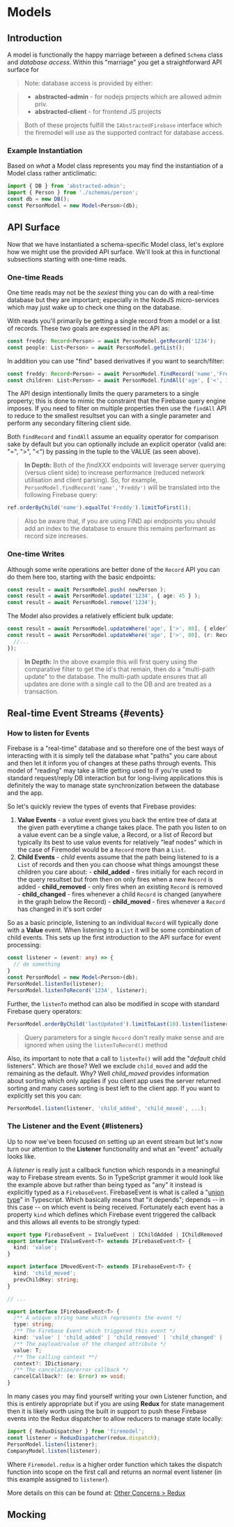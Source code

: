 # Models

## Introduction

A model is functionally the happy marriage between a defined `Schema` class and _database access_. Within this "marriage" you get a straightforward API surface for 

> Note: database access is provided by either:

>  - **abstracted-admin** - for nodejs projects which are allowed admin priv.
>  - **abstracted-client** - for frontend JS projects

> Both of these projects fulfill the `IAbstractedFirebase` interface which the firemodel will use as the supported contract for database access.

### Example Instantiation

Based on _what_ a Model class represents you may find the instantiation of a Model class rather anticlimatic:

```ts
import { DB } from 'abstracted-admin';
import { Person } from './schemas/person';
const db = new DB();
const PersonModel = new Model<Person>(db);
```

## API Surface

Now that we have instantiated a schema-specific Model class, let's explore how we might use the provided API surface. We'll look at this in functional subsections starting with one-time reads.

### One-time Reads
One time reads may not be the _sexiest_ thing you can do with a real-time database but they are important; especially in the NodeJS micro-services which may just wake up to check one thing on the database.

With reads you'll primarily be getting a single record from a model or a list of records. These two goals are expressed in the API as:

```ts
const freddy: Record<Person> = await PersonModel.getRecord('1234');
const people: List<Person> = await PersonModel.getList();
```

In addition you can use "find" based derivatives if you want to search/filter:

```ts
const freddy: Record<Person> = await PersonModel.findRecord('name','Freddy');
const children: List<Person> = await PersonModel.findAll('age', ['<', 18]);
```

The API design intentionally limits the query parameters to a single property; this is done to mimic the constraint that the Firebase query engine imposes. If you need to filter on multiple properties then use the `findAll` API to reduce to the smallest resultset you can with a single parameter and perform any secondary filtering client side.

Both `findRecord` and `findAll` assume an equality operator for comparison sake by default but you can optionally include an explicit operator (valid are: "=", ">", "<") by passing in the tuple to the VALUE (as seen above).

> **In Depth:**
    Both of the _findXXX_ endpoints will leverage server querying (versus client side) to increase performance (reduced network utilisation and client parsing). So, for example, `PersonModel.findRecord('name','Freddy')` will be translated into the following Firebase query:

  ```ts
  ref.orderByChild('name').equalTo('Freddy').limitToFirst(1);
  ```
  
> Also be aware that, if you are using FIND api endpoints you should add an index to the database to ensure this remains performant as record size increases.

### One-time Writes

Although some write operations are better done of the `Record` API you can do them here too, starting with the basic endpoints:

```ts
const result = await PersonModel.push( newPerson );
const result = await PersonModel.update('1234', { age: 45 } );
const result = await PersonModel.remove('1234');
```

The Model also provides a relatively efficient bulk update:

```ts
const result = await PersonModel.updateWhere('age', ['>', 80], { elderly: true });
const result = await PersonModel.updateWhere('age', ['>', 80], (r: Record) => {
  //...
});
```

> **In Depth:**
    In the above example this will first query using the comparative filter to get the id's that remain, then do a "multi-path update" to the database. The multi-path update ensures that all updates are done with a single call to the DB and are treated as a transaction.

## Real-time Event Streams {#events}

### How to listen for Events 
Firebase is a "real-time" database and so therefore one of the best ways of interacting with it is simply tell the database what "paths" you care about and then let it inform you of changes at these paths through events. This model of "reading" may take a little getting used to if you're used to standard request/reply DB interaction but for long-living applications this is definitely the way to manage state synchronization between the database and the app.

So let's quickly review the types of events that Firebase provides:

  1. **Value Events** - a _value_ event gives you back the entire tree of data at the given path everytime a change takes place. The path you listen to on a value event can be a single value, a Record, or a list of Record but typically its best to use value events for relatively "leaf nodes" which in the case of Firemodel would be a `Record` more than a `List`.
  2. **Child Events** - _child_ events assume that the path being listened to is a `List` of records and then you can choose what things amoungst these children you care about:
    - **child_added** - fires initially for each record in the query resultset but from then on only fires when a new `Record` is added
    - **child_removed** - only fires when an existing `Record` is removed
    - **child_changed** - fires whenever a child `Record` is changed (anywhere in the graph below the Record)
    - **child_moved** - fires whenever a `Record` has changed in it's sort order

So as a basic principle, listening to an individual `Record` will typically done with a **Value** event. When listening to a `List` it will be some combination of child events. This sets up the first introduction to the API surface for event processing:

```ts
const listener = (event: any) => {
  // do something
}
const PersonModel = new Model<Person>(db);
PersonModel.listenTo(listener);
PersonModel.listenToRecord('1234', listener);
```

Further, the `listenTo` method can also be modified in scope with standard Firebase query operators:

```ts
PersonModel.orderByChild('lastUpdated').limitToLast(10).listen(listener);
```

> Query parameters for a single `Record` don't really make sense and are ignored when using the `listenToRecord()` method 

Also, its important to note that a call to `listenTo()` will add the "_default_ child listeners". Which are those? Well we exclude `child_moved` and add the remaining as the default. Why? Well _child_moved_ provides information about sorting which only applies if you client app uses the server returned sorting and many cases sorting is best left to the client app. If you want to explicitly set this you can:

```ts
PersonModel.listen(listener, 'child_added', 'child_moved', ...);
```

### The Listener and the Event {#listeners}

Up to now we've been focused on setting up an event stream but let's now turn our attention to the **Listener** functionality and what an "event" actually looks like. 

A _listener_ is really just a callback function which responds in a meaningful way to Firebase stream events. So in TypeScript grammer it would look like the example above but rather than being typed as "any" it instead is explicitly typed as a `FirebaseEvent`. FirebaseEvent is what is called a "[union type](https://www.typescriptlang.org/docs/handbook/advanced-types.html)" in Typescript. Which basically means that "it depends"; depends -- in this case -- on which event is being received. Fortunately each event has a property `kind` which defines which Firebase event triggered the callback and this allows all events to be strongly typed:

```ts
export type FirebaseEvent = IValueEvent | IChildAdded | IChildRemoved | IChildChanged | IChildMoved;
export interface IValueEvent<T> extends IFirebaseEvent<T> {
  kind: 'value';
}

export interface IMovedEvent<T> extends IFirebaseEvent<T> {
  kind: 'child_moved';
  prevChildKey: string;
}

// ... 

export interface IFirebaseEvent<T> {
  /** A unique string name which represents the event */
  type: string;
  /** The Firebase Event which triggered this event */
  kind: 'value' | 'child_added' | 'child_removed' | 'child_changed' | 'child_moved';
  /** The payload/value of the changed attribute */
  value: T;
  /** The calling context **/
  context?: IDictionary;
  /** The cancelation/error callback */
  cancelCallback?: (e: Error) => void;
}
```

In many cases you may find yourself writing your own Listener function, and this is entirely appropriate but if you are using **Redux** for state management then it is likely worth using the built in support to push these Firebase events into the Redux dispatcher to allow reducers to manage state locally:

```ts 
import { ReduxDispatcher } from 'firemodel';
const listener = ReduxDispatcher(redux.dispatch);
PersonModel.listen(listener);
CompanyModel.listen(listener);
```

Where `Firemodel.redux` is a higher order function which takes the dispatch function into scope on the first call and returns an normal event listener (in this example assigned to `listener`).

More details on this can be found at: [Other Concerns > Redux](./other.md#redux)

## Mocking

